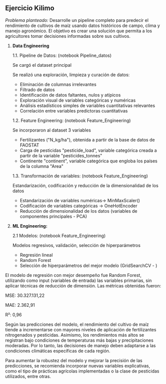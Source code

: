 ## **Ejercicio Kilimo**

*Problema planteado:* Desarrolle un pipeline completo para predecir el rendimiento de cultivos de maíz usando datos históricos de campo, clima y manejo agronómico.
El objetivo es crear una solución que permita a los agricultores tomar decisiones informadas sobre sus cultivos.


1. **Data Engineering**

   1.1. Pipeline de Datos: (notebook Pipeline_datos)

   Se cargó el dataset principal

   Se realizó una exploración, limpieza y curación de datos:
   
      - Eliminación de columnas irrelevantes
      - Filtrado de datos 
      - Identificación de datos faltantes, nulos y atípicos
      - Exploración visual de variables categóricas y numéricas 
      - Análisis estadísticos simples de variables cuantitativas relevantes
      - Correlación entre variables predictoras cuantitativas 
      
   1.2. Feature Engineering: (notebook Feature_Engineering)     
      
   Se incorporaron al dataset 3 variables 
   
      - Fertilizantes ("N_kg/ha"), obtenida a partir de la base de datos de FAOSTAT
      - Carga de pesticidas "pesticide_load", variable categórica creada a partir de la variable "pesticides_tonnes"
      - Continente "continent", variable categórica que engloba los países de la columna "Area"
      
   1.3. Transformación de variables: (notebook Feature_Engineering)
   
   Estandarización, codificación y reducción de la dimensionalidad de los datos
  
      - Estandarización de variables numéricas-> MinMaxScaler()
      - Codificación de variables categóricas -> OneHotEncoder
      - Reducción de dimensionalidad de los datos (variables de componentes principales - PCA)
      
      
      
2. **ML Engineering:**

   2.1 Modelos: (notebook Feature_Engineering) 
   
   Modelos regresivos, validación, selección de hiperparámetros
   
      - Regresión lineal  
      - Random Forest 
      - Selección de hiperparámetros del mejor modelo (GridSearchCV - )
      
      
El modelo de regresión con mejor desempeño fue Random Forest, utilizando como input (variables de entrada) las variables primarias, sin aplicar técnicas de reducción de dimensión. Las métricas obtenidas fueron:

MSE: 30.327.131,22

MAE: 2.362,91

R²: 0,96

Según las predicciones del modelo, el rendimiento del cultivo de maíz tiende a incrementarse con mayores niveles de aplicación de fertilizantes nitrogenados y pesticidas. Asimismo, los rendimientos más altos se registran bajo condiciones de temperaturas más bajas y precipitaciones moderadas. Por lo tanto, las decisiones de manejo deben adaptarse a las condiciones climáticas específicas de cada región. 

Para aumentar la robustez del modelo y mejorar la precisión de las predicciones, se recomienda incorporar nuevas variables explicativas, como el tipo de prácticas agrícolas implementadas o la clase de pesticidas utilizados, entre otras.   


      
      
      
      
      
      

      
      
      


